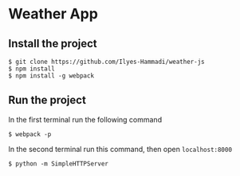 # Weather App


## Install the project
```shell
$ git clone https://github.com/Ilyes-Hammadi/weather-js
$ npm install
$ npm install -g webpack
```

## Run the project
In the first terminal run the following command
```shell
$ webpack -p
```

In the second terminal run this command, then open `localhost:8000`
```shell
$ python -m SimpleHTTPServer
```


